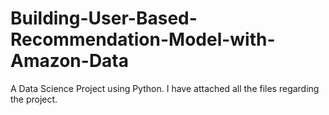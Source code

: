 # Building-User-Based-Recommendation-Model-with-Amazon-Data

A Data Science Project using Python. I have attached all the files regarding the project.
